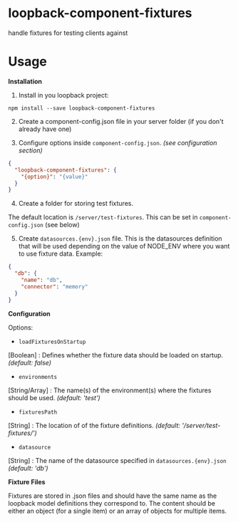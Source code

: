 # loopback-component-fixtures
handle fixtures for testing clients against

# Usage

**Installation**

1. Install in you loopback project:

  `npm install --save loopback-component-fixtures`

2. Create a component-config.json file in your server folder (if you don't already have one)

3. Configure options inside `component-config.json`. *(see configuration section)*

  ```json
  {
    "loopback-component-fixtures": {
      "{option}": "{value}"
    }
  }
  ```

4. Create a folder for storing test fixtures.

  The default location is `/server/test-fixtures`. This can be set in `component-config.json` (see below)

5. Create `datasources.{env}.json` file. This is the datasources definition that will be used depending on the value of NODE_ENV where you want to use fixture data. Example:
  ```json
  {
    "db": {
      "name": "db",
      "connector": "memory"
    }
  }
  ```

**Configuration**

Options:

 - `loadFixturesOnStartup`

  [Boolean] : Defines whether the fixture data should be loaded on startup. *(default: false)*

 - `environments`

  [String/Array] : The name(s) of the environment(s) where the fixtures should be used. *(default: 'test')*

 - `fixturesPath`

  [String] : The location of of the fixture definitions. *(default: '/server/test-fixtures/')*

 - `datasource`

  [String] : The name of the datasource specified in `datasources.{env}.json` *(default: 'db')*

**Fixture Files**

Fixtures are stored in .json files and should have the same name as the loopback model definitions they correspond to. The content should be either an object (for a single item) or an array of objects for multiple items.
